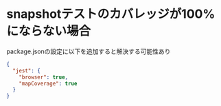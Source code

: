 # snapshotテストのカバレッジが100%にならない場合

package.jsonの設定に以下を追加すると解決する可能性あり
```json
{
  "jest": {
    "browser": true,
    "mapCoverage": true
  }
}
